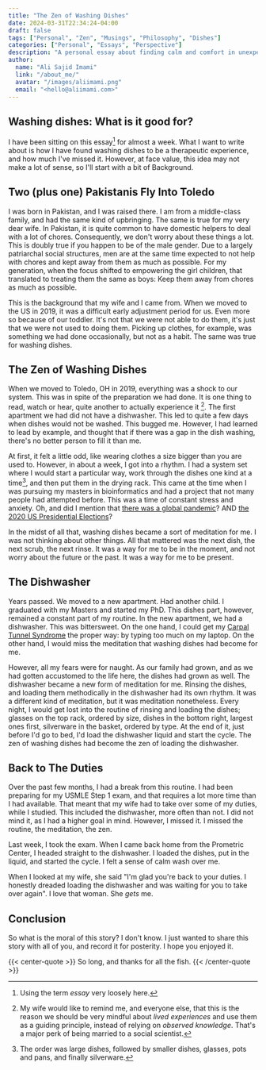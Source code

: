 ```yaml
---
title: "The Zen of Washing Dishes"
date: 2024-03-31T22:34:24-04:00
draft: false
tags: ["Personal", "Zen", "Musings", "Philosophy", "Dishes"]
categories: ["Personal", "Essays", "Perspective"]
description: "A personal essay about finding calm and comfort in unexpected places, specifically in washing dishes. A heartwarming reflection on how everyday tasks can become meditative experiences, and the importance of shared responsibilities in relationships."
author:
  name: "Ali Sajid Imami"
  link: "/about_me/"
  avatar: "/images/aliimami.png"
  email: "<hello@aliimami.com>"
---
```


## Washing dishes: What is it good for?

I have been sitting on this essay[^1] for almost a week. What I want to write about is
how I have found washing dishes to be a therapeutic experience, and how much I've missed it.
However, at face value, this idea may not make a lot of sense, so I'll start with a bit of Background.

## Two (plus one) Pakistanis Fly Into Toledo

I was born in Pakistan, and I was raised there. I am from a middle-class family, and had the same kind of upbringing.
The same is true for my very dear wife. In Pakistan, it is quite common to have domestic helpers to deal with a lot of chores. Consequently, we don't worry about these things a lot. This is doubly true if you happen to be of the male gender.
Due to a largely patriarchal social structures, men are at the same time expected to not help with chores and kept away from them as much as possible. For my generation, when the focus shifted to empowering the girl children, that translated to treating them the same as boys: Keep them away from chores as much as possible.

This is the background that my wife and I came from. When we moved to the US in 2019, it was a difficult early adjustment period for us. Even more so because of our toddler. It's not that we were not able to do them, it's just that we were not used to doing them. Picking up clothes, for example, was something we had done occasionally, but not as a habit. The same was true for washing dishes.

## The Zen of Washing Dishes

When we moved to Toledo, OH in 2019, everything was a shock to our system. This was in spite of the preparation we had done. It is one thing to read, watch or hear, quite another to actually experience it [^2]. The first apartment we had did not have a dishwasher. This led to quite a few days when dishes would not be washed. This bugged me. However, I had learned to lead by example, and thought that if there was a gap in the dish washing, there's no better person to fill it than me.

At first, it felt a little odd, like wearing clothes a size bigger than you are used to. However, in about a week, I got into a rhythm. I had a system set where I would start a particular way, work through the dishes one kind at a time[^3], and then put them in the drying rack. This came at the time when I was pursuing my masters in bioinformatics and had a project that not many people had attempted before. This was a time of constant stress and anxiety. Oh, and did I mention that [there was a global pandemic](https://en.wikipedia.org/wiki/COVID-19_pandemic)? AND [the 2020 US Presidential Elections](https://en.wikipedia.org/wiki/January_6_United_States_Capitol_attack)?

In the midst of all that, washing dishes became a sort of meditation for me. I was not thinking about other things. All that mattered was the next dish, the next scrub, the next rinse. It was a way for me to be in the moment, and not worry about the future or the past. It was a way for me to be present.

## The Dishwasher

Years passed. We moved to a new apartment. Had another child. I graduated with my Masters and started my PhD. This dishes part, however, remained a constant part of my routine. In the new apartment, we had a dishwasher. This was bittersweet. On the one hand, I could get my [Carpal Tunnel Syndrome](https://en.wikipedia.org/wiki/Carpal_tunnel_syndrome) the proper way: by typing too much on my laptop. On the other hand, I would miss the meditation that washing dishes had become for me.

However, all my fears were for naught. As our family had grown, and as we had gotten accustomed to the life here, the dishes had grown as well. The dishwasher became a new form of meditation for me. Rinsing the dishes, and loading them methodically in the dishwasher had its own rhythm. It was a different kind of meditation, but it was meditation nonetheless. Every night, I would get lost into the routine of rinsing and loading the dishes; glasses on the top rack, ordered by size, dishes in the bottom right, largest ones first, silverware in the basket, ordered by type. At the end of it, just before I'd go to bed, I'd load the dishwasher liquid and start the cycle. The zen of washing dishes had become the zen of loading the dishwasher.

## Back to The Duties

Over the past few months, I had a break from this routine. I had been preparing for my USMLE Step 1 exam, and that requires a lot more time than I had available. That meant that my wife had to take over some of my duties, while I studied. This included the dishwasher, more often than not. I did not mind it, as I had a higher goal in mind. However, I missed it. I missed the routine, the meditation, the zen.

Last week, I took the exam. When I came back home from the Prometric Center, I headed straight to the dishwasher. I loaded the dishes, put in the liquid, and started the cycle. I felt a sense of calm wash over me.

When I looked at my wife, she said "I'm glad you're back to your duties. I honestly dreaded loading the dishwasher and was waiting for you to take over again". I love that woman. She _gets_ me.

## Conclusion

So what is the moral of this story? I don't know. I just wanted to share this story with all of you, and record it for posterity. I hope you enjoyed it.

{{< center-quote >}}
So long, and thanks for all the fish.
{{< /center-quote >}}

[^1]: Using the term _essay_ very loosely here.

[^2]:
    My wife would like to remind me, and everyone else, that this is the reason we should be very mindful about _lived experiences_ and use them as a guiding principle, instead of relying on _observed knowledge_.
    That's a major perk of being married to a social scientist.

[^3]: The order was large dishes, followed by smaller dishes, glasses, pots and pans, and finally silverware.
